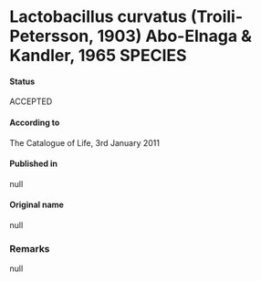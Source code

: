 # Lactobacillus curvatus (Troili-Petersson, 1903) Abo-Elnaga & Kandler, 1965 SPECIES

#### Status
ACCEPTED

#### According to
The Catalogue of Life, 3rd January 2011

#### Published in
null

#### Original name
null

### Remarks
null